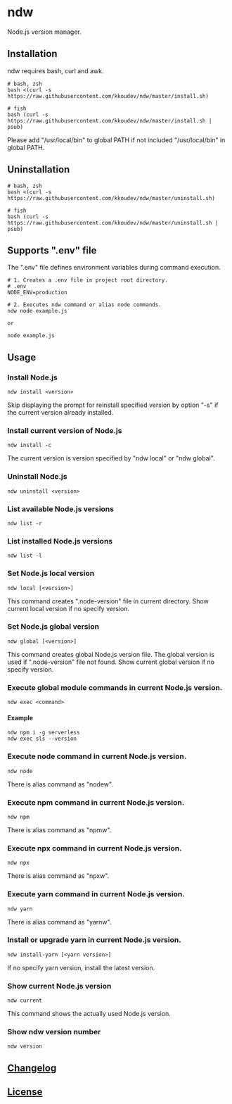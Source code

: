 # ndw

Node.js version manager.

## Installation

ndw requires bash, curl and awk.

```
# bash, zsh
bash <(curl -s https://raw.githubusercontent.com/kkoudev/ndw/master/install.sh)

# fish
bash (curl -s https://raw.githubusercontent.com/kkoudev/ndw/master/install.sh | psub)
```

Please add "/usr/local/bin" to global PATH if not included "/usr/local/bin" in global PATH.

## Uninstallation

```
# bash, zsh
bash <(curl -s https://raw.githubusercontent.com/kkoudev/ndw/master/uninstall.sh)

# fish
bash (curl -s https://raw.githubusercontent.com/kkoudev/ndw/master/uninstall.sh | psub)
```

## Supports ".env" file

The ".env" file defines environment variables during command execution.

```
# 1. Creates a .env file in project root directory.
# .env
NODE_ENV=production

# 2. Executes ndw command or alias node commands.
ndw node example.js

or

node example.js
```

## Usage

### Install Node.js

```
ndw install <version>
```

Skip displaying the prompt for reinstall specified version by option "-s" if the current version already installed.

### Install current version of Node.js

```
ndw install -c
```

The current version is version specified by "ndw local" or "ndw global".

### Uninstall Node.js

```
ndw uninstall <version>
```

### List available Node.js versions

```
ndw list -r
```

### List installed Node.js versions

```
ndw list -l
```

### Set Node.js local version

```
ndw local [<version>]
```

This command creates ".node-version" file in current directory.
Show current local version if no specify version.

### Set Node.js global version

```
ndw global [<version>]
```

This command creates global Node.js version file.
The global version is used if ".node-version" file not found.
Show current global version if no specify version.

### Execute global module commands in current Node.js version.

```
ndw exec <command>
```

#### Example

```
ndw npm i -g serverless
ndw exec sls --version
```

### Execute node command in current Node.js version.

```
ndw node
```

There is alias command as "nodew".

### Execute npm command in current Node.js version.

```
ndw npm
```

There is alias command as "npmw".

### Execute npx command in current Node.js version.

```
ndw npx
```

There is alias command as "npxw".

### Execute yarn command in current Node.js version.

```
ndw yarn
```

There is alias command as "yarnw".

### Install or upgrade yarn in current Node.js version.

```
ndw install-yarn [<yarn version>]
```

If no specify yarn version, install the latest version.

### Show current Node.js version

```
ndw current
```

This command shows the actually used Node.js version.

### Show ndw version number

```
ndw version
```

## [Changelog](CHANGELOG.md)

## [License](LICENSE)
